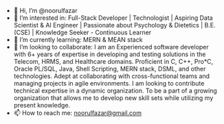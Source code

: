 - 👋 Hi, I’m @noorulfazar
- 👀 I’m interested in:  Full-Stack Developer | Technologist | Aspiring Data Scientist & AI Engineer | Passionate about Psychology & Dietetics | B.E. (CSE) | Knowledge Seeker - Continuous Learner
- 🌱 I’m currently learning: MERN & MEAN stack
- 💞️ I’m looking to collaborate: I am an Experienced software developer with 6+ years of expertise in developing and testing solutions in the Telecom, HRMS, and Healthcare domains. Proficient in C, C++, Pro*C, Oracle PL/SQL, Java, Shell Scripting, MERN stack, DSML, and other technologies. Adept at collaborating with cross-functional teams and managing projects in agile environments. I am looking to contribute technical expertise in a dynamic organization. To be a part of a growing organization that allows me to develop new skill sets while utilizing my present knowledge.
- 📫 How to reach me: noorulfazar@gmail.com


<!---
noorulfazar/noorulfazar is a ✨ special ✨ repository because its `README.md` (this file) appears on your GitHub profile.
You can click the Preview link to take a look at your changes.
--->
